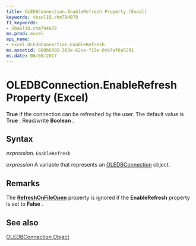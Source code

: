 ```yaml
---
title: OLEDBConnection.EnableRefresh Property (Excel)
keywords: vbaxl10.chm794079
f1_keywords:
- vbaxl10.chm794079
ms.prod: excel
api_name:
- Excel.OLEDBConnection.EnableRefresh
ms.assetid: 080b6002-303e-62ce-f19e-0cb7af6a5291
ms.date: 06/08/2017
---
```



# OLEDBConnection.EnableRefresh Property (Excel)

 **True** if the connection can be refreshed by the user. The default value is **True** . Read/write **Boolean** .


## Syntax

 _expression_. `EnableRefresh`

 _expression_ A variable that represents an [OLEDBConnection](./Excel.OLEDBConnection.md) object.


## Remarks

The  **[RefreshOnFileOpen](Excel.OLEDBConnection.RefreshOnFileOpen.md)** property is ignored if the **EnableRefresh** property is set to **False** .


## See also


[OLEDBConnection Object](Excel.OLEDBConnection.md)

